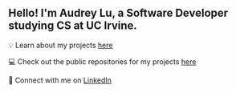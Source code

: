 ## Hello! I'm Audrey Lu, a Software Developer studying CS at UC Irvine.
💡 Learn about my projects [here](https://www.audreyyluu.com/)

💻 Check out the public repositories for my projects [here](https://github.com/stars/audreyyluu/lists/projects)

👋 Connect with me on [LinkedIn](https://www.linkedin.com/in/audreyyluu/)
